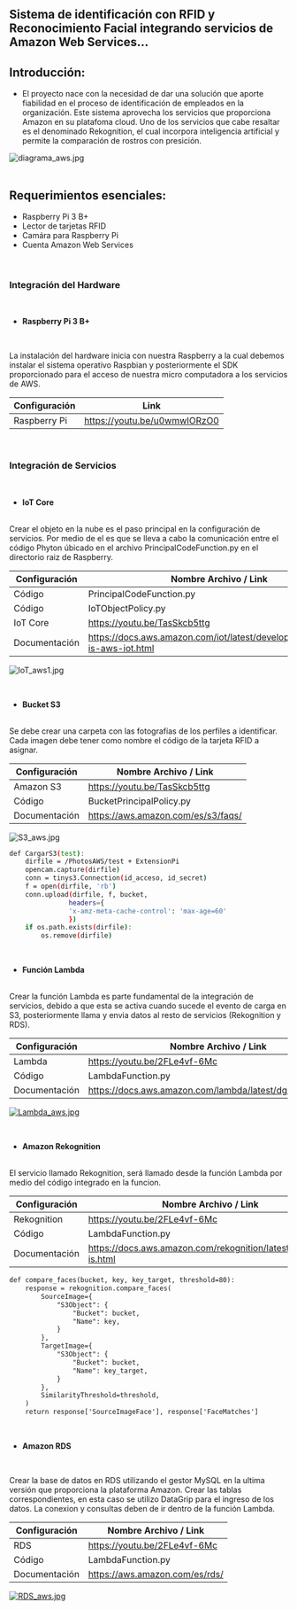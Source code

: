 ## Sistema de identificación con RFID y Reconocimiento Facial integrando servicios de Amazon Web Services...

## Introducción:
- <p> El proyecto nace con la necesidad de dar una solución que aporte fiabilidad en el proceso de identificación de empleados en la organización. Este sistema aprovecha los servicios que proporciona Amazon en su platafoma cloud. Uno de los servicios que cabe resaltar es el denominado Rekognition, el cual incorpora inteligencia artificial y permite la comparación de rostros con presición.</p>

![diagrama_aws.jpg](https://marvinorellana.s3.us-east-2.amazonaws.com/diagrama_aws.jpg?response-content-disposition=inline&X-Amz-Security-Token=IQoJb3JpZ2luX2VjEAUaCXVzLWVhc3QtMiJGMEQCIFA78q91BPnK4wAcZYm7PiZXxjVzKxpBmv1OEk9C0ZooAiBwgMqOmx69NTc4h5A9uC2XWrZIS%2BYZTjr%2FAbirJoZuLyr2Agh%2BEAAaDDg3NTM4NTU3NDQ2MSIMTL3zehWm32RfUBz1KtMCNqJISZvgjXc0AEm8bjeTl0Pl8TB3lX23FMZ4KPKehDrl6nzfh2DDpSuzQuX2l%2FYacQcrEND6F8YM72Y%2BQvoBvYc9Plov%2Ffs3XUPkUL1uh6rLnNp%2BHupYIK2MFYGeMH5d6Pah%2FbjQmJ1d82W294lDlsS68ZN%2F244WYDlMby4jMjXY4VKS7l%2ByEbs8z1yaRu65XFCH0T1EQ5%2FlKrvy02QaYKnWFxkkxZSgIXYgr1cluwJJK06WYCRF9t%2Ft6kcKR1UfRg5g0DuMe0H5X8Ex6mXjE5yH0Xd%2FTnODo6zW%2BA%2Ftx7BWxmJCgs%2FSSHueFt2QthHYnW2NwiQo3Ch6Yrn1CRoPwiBswQZPEBnFKXy2Vz2Tani9hx7MUX0JNn%2B4dYUFv3rFP5PHWACojbNeQ6l93ltS93kkj8uA85chJnoiiuaH9CgZV9ck1O3vHg7jVYRsovJRPIppMO6W%2BIoGOrQCV7ZBCc5HKhTMvRvUCGu%2FT2jndvDlTGVanUZxr6sIUMXymfpDpBW2b8VU4FLYWK3gC%2FMzgeGS7SaOQJaO7h%2FQC1Fh%2B%2BrKhan4qWarsdFIYLG7sfP%2FWmZcX5w5QUdQR%2FJ4B%2FhfYALHu9rtAlA%2BaZOExhCeqnXeFurBXzsQQFF13qdWeR%2BhEfeOH3S32pHyw8VNmR1E%2B0n8RkHV5APTr1AWT5B7WTtBu%2Fn5%2FN8cJyly7u6HJ6q42lTKu1z17PDaZUqkJUPtxTrEcTRUSngUKKtUM2zpBKl%2Bb4DUmscJcBckxzsHOX10MpjKVPAfM5SCgLVBqwB4Hl01twpLLTqA0RqCpba9pMuBsQwLu2csFDWIivUpo%2B%2F31G6f0ti9kDt2xzxOxKN6xaiy1B%2Blul%2BD9KcNE7wXJP8%3D&X-Amz-Algorithm=AWS4-HMAC-SHA256&X-Amz-Date=20211007T023045Z&X-Amz-SignedHeaders=host&X-Amz-Expires=300&X-Amz-Credential=ASIA4XUIL2Q6VLY3IQNG%2F20211007%2Fus-east-2%2Fs3%2Faws4_request&X-Amz-Signature=e75a2b40da1d4fe58886b59c42e2813d97cf1ee488bdfea2a4f4d7cb5c6742a7 "diagrama_aws.jpg")
<br>
<br>
## Requerimientos esenciales:
- Raspberry Pi 3 B+
- Lector de tarjetas RFID
- Camára para Raspberry Pi
- Cuenta Amazon Web Services

<br>

### Integración del Hardware
<br>

- **Raspberry Pi 3 B+**
<br>

La instalación del hardware inicia con nuestra Raspberry a la cual debemos instalar el sistema operativo Raspbian y posteriormente el SDK proporcionado para el acceso de nuestra micro computadora a los servicios de AWS.

| Configuración | Link |
| ------ | ------ |
| Raspberry Pi | https://youtu.be/u0wmwIORzO0|

<br>

### Integración de Servicios
<br>

- **IoT Core**
<br>
Crear el objeto en la nube es el paso principal en la configuración de servicios. Por medio de el es que se lleva a cabo la comunicación entre el código Phyton úbicado en el archivo PrincipalCodeFunction.py en el directorio raiz de Raspberry.

| Configuración | Nombre Archivo / Link |
| ------ | ------ |
| Código| PrincipalCodeFunction.py|
| Código| IoTObjectPolicy.py|
| IoT Core | https://youtu.be/TasSkcb5ttg |
| Documentación | https://docs.aws.amazon.com/iot/latest/developerguide/what-is-aws-iot.html |

![IoT_aws1.jpg](https://marvinorellana.s3.us-east-2.amazonaws.com/IoT_aws1.jpg?response-content-disposition=inline&X-Amz-Security-Token=IQoJb3JpZ2luX2VjEAUaCXVzLWVhc3QtMiJGMEQCIFA78q91BPnK4wAcZYm7PiZXxjVzKxpBmv1OEk9C0ZooAiBwgMqOmx69NTc4h5A9uC2XWrZIS%2BYZTjr%2FAbirJoZuLyr2Agh%2BEAAaDDg3NTM4NTU3NDQ2MSIMTL3zehWm32RfUBz1KtMCNqJISZvgjXc0AEm8bjeTl0Pl8TB3lX23FMZ4KPKehDrl6nzfh2DDpSuzQuX2l%2FYacQcrEND6F8YM72Y%2BQvoBvYc9Plov%2Ffs3XUPkUL1uh6rLnNp%2BHupYIK2MFYGeMH5d6Pah%2FbjQmJ1d82W294lDlsS68ZN%2F244WYDlMby4jMjXY4VKS7l%2ByEbs8z1yaRu65XFCH0T1EQ5%2FlKrvy02QaYKnWFxkkxZSgIXYgr1cluwJJK06WYCRF9t%2Ft6kcKR1UfRg5g0DuMe0H5X8Ex6mXjE5yH0Xd%2FTnODo6zW%2BA%2Ftx7BWxmJCgs%2FSSHueFt2QthHYnW2NwiQo3Ch6Yrn1CRoPwiBswQZPEBnFKXy2Vz2Tani9hx7MUX0JNn%2B4dYUFv3rFP5PHWACojbNeQ6l93ltS93kkj8uA85chJnoiiuaH9CgZV9ck1O3vHg7jVYRsovJRPIppMO6W%2BIoGOrQCV7ZBCc5HKhTMvRvUCGu%2FT2jndvDlTGVanUZxr6sIUMXymfpDpBW2b8VU4FLYWK3gC%2FMzgeGS7SaOQJaO7h%2FQC1Fh%2B%2BrKhan4qWarsdFIYLG7sfP%2FWmZcX5w5QUdQR%2FJ4B%2FhfYALHu9rtAlA%2BaZOExhCeqnXeFurBXzsQQFF13qdWeR%2BhEfeOH3S32pHyw8VNmR1E%2B0n8RkHV5APTr1AWT5B7WTtBu%2Fn5%2FN8cJyly7u6HJ6q42lTKu1z17PDaZUqkJUPtxTrEcTRUSngUKKtUM2zpBKl%2Bb4DUmscJcBckxzsHOX10MpjKVPAfM5SCgLVBqwB4Hl01twpLLTqA0RqCpba9pMuBsQwLu2csFDWIivUpo%2B%2F31G6f0ti9kDt2xzxOxKN6xaiy1B%2Blul%2BD9KcNE7wXJP8%3D&X-Amz-Algorithm=AWS4-HMAC-SHA256&X-Amz-Date=20211007T050449Z&X-Amz-SignedHeaders=host&X-Amz-Expires=300&X-Amz-Credential=ASIA4XUIL2Q6VLY3IQNG%2F20211007%2Fus-east-2%2Fs3%2Faws4_request&X-Amz-Signature=fa9606eb5e07a17d02409c616d3e67c977c24f3aa4a823f1105c96925042d305 "IoT_aws1.jpg")

<br>

- **Bucket S3**
<br>
Se debe crear una carpeta con las fotografías de los perfiles a identificar. Cada imagen debe tener como nombre el código de la tarjeta RFID a asignar. 

| Configuración | Nombre Archivo / Link |
| ------ | ------ |
| Amazon S3 | https://youtu.be/TasSkcb5ttg |
| Código | BucketPrincipalPolicy.py |
| Documentación| https://aws.amazon.com/es/s3/faqs/ |

![S3_aws.jpg](https://marvinorellana.s3.us-east-2.amazonaws.com/S3_aws.jpg?response-content-disposition=inline&X-Amz-Security-Token=IQoJb3JpZ2luX2VjEAUaCXVzLWVhc3QtMiJGMEQCIFA78q91BPnK4wAcZYm7PiZXxjVzKxpBmv1OEk9C0ZooAiBwgMqOmx69NTc4h5A9uC2XWrZIS%2BYZTjr%2FAbirJoZuLyr2Agh%2BEAAaDDg3NTM4NTU3NDQ2MSIMTL3zehWm32RfUBz1KtMCNqJISZvgjXc0AEm8bjeTl0Pl8TB3lX23FMZ4KPKehDrl6nzfh2DDpSuzQuX2l%2FYacQcrEND6F8YM72Y%2BQvoBvYc9Plov%2Ffs3XUPkUL1uh6rLnNp%2BHupYIK2MFYGeMH5d6Pah%2FbjQmJ1d82W294lDlsS68ZN%2F244WYDlMby4jMjXY4VKS7l%2ByEbs8z1yaRu65XFCH0T1EQ5%2FlKrvy02QaYKnWFxkkxZSgIXYgr1cluwJJK06WYCRF9t%2Ft6kcKR1UfRg5g0DuMe0H5X8Ex6mXjE5yH0Xd%2FTnODo6zW%2BA%2Ftx7BWxmJCgs%2FSSHueFt2QthHYnW2NwiQo3Ch6Yrn1CRoPwiBswQZPEBnFKXy2Vz2Tani9hx7MUX0JNn%2B4dYUFv3rFP5PHWACojbNeQ6l93ltS93kkj8uA85chJnoiiuaH9CgZV9ck1O3vHg7jVYRsovJRPIppMO6W%2BIoGOrQCV7ZBCc5HKhTMvRvUCGu%2FT2jndvDlTGVanUZxr6sIUMXymfpDpBW2b8VU4FLYWK3gC%2FMzgeGS7SaOQJaO7h%2FQC1Fh%2B%2BrKhan4qWarsdFIYLG7sfP%2FWmZcX5w5QUdQR%2FJ4B%2FhfYALHu9rtAlA%2BaZOExhCeqnXeFurBXzsQQFF13qdWeR%2BhEfeOH3S32pHyw8VNmR1E%2B0n8RkHV5APTr1AWT5B7WTtBu%2Fn5%2FN8cJyly7u6HJ6q42lTKu1z17PDaZUqkJUPtxTrEcTRUSngUKKtUM2zpBKl%2Bb4DUmscJcBckxzsHOX10MpjKVPAfM5SCgLVBqwB4Hl01twpLLTqA0RqCpba9pMuBsQwLu2csFDWIivUpo%2B%2F31G6f0ti9kDt2xzxOxKN6xaiy1B%2Blul%2BD9KcNE7wXJP8%3D&X-Amz-Algorithm=AWS4-HMAC-SHA256&X-Amz-Date=20211007T051121Z&X-Amz-SignedHeaders=host&X-Amz-Expires=299&X-Amz-Credential=ASIA4XUIL2Q6VLY3IQNG%2F20211007%2Fus-east-2%2Fs3%2Faws4_request&X-Amz-Signature=fcfa22975b660acef67ceacccd0d6e338dadffc0282bfed6ab73404e6933b726 "S3_aws.jpg")

```sh
def CargarS3(test):
    dirfile = /PhotosAWS/test + ExtensionPi
    opencam.capture(dirfile)
    conn = tinys3.Connection(id_acceso, id_secret)
    f = open(dirfile, 'rb')
    conn.upload(dirfile, f, bucket,
               headers={
               'x-amz-meta-cache-control': 'max-age=60'
               })
    if os.path.exists(dirfile):
        os.remove(dirfile)
```

<br>

- **Función Lambda**
<br>
Crear la función Lambda es parte fundamental de la integración de servicios, debido a que esta se activa cuando sucede el evento de carga en S3, posteriormente llama y envia datos al resto de servicios (Rekognition y RDS).

| Configuración | Nombre Archivo / Link |
| ------ | ------ |
| Lambda | https://youtu.be/2FLe4vf-6Mc |
| Código | LambdaFunction.py |
| Documentación| https://docs.aws.amazon.com/lambda/latest/dg/welcome.html |

[![Lambda_aws.jpg](https://marvinorellana.s3.us-east-2.amazonaws.com/Lambda_aws.jpg?response-content-disposition=inline&X-Amz-Security-Token=IQoJb3JpZ2luX2VjEBoaCXVzLWVhc3QtMiJGMEQCIGlmXPknSRqjS9ec5x%2Ba7wbPbllmYWfL3wXiebWUCYwAAiAJ5CrzJWZ5t9NU3l22fP4afswP7wU4NTytxULhsYv6JSr%2FAgiT%2F%2F%2F%2F%2F%2F%2F%2F%2F%2F8BEAAaDDg3NTM4NTU3NDQ2MSIMDNldtgo8uYIghJgnKtMC8gayoOAc2ol65gFo1wN8V3XRUZoydJRcbU%2FRKT02W0IezMorb7JVm%2BLWyupUtbq5Rzclenut66VlUiLrtnm0jHA%2BWu5h7pShzWYJuXHEoRBDnyBdPA%2FG91x2PqeTnBTFahX4IaIhmxL8HZ6AxdQp%2FBzBPzBTc5RkKjmNQKJes8mZCp1MunPlVzDdlVF8yWWk%2BHRcp6yT2XLco2bomw4SBDYqYnw0vQGPak5a8V%2FyDQP11LXW1ZXgH57wXujFQLbYOochXDE6gdGuv551Eb%2FOIA2bI%2BsUEhnugrSiRd9rrV24hx67sYbmMz0nlVc2i04BjK5ToSHHbQ6DQxZbNvuTd98XCvpGLIxMYVtftQ4jTwI%2FktA3l4zRHeh0LVe4bRToXv1NO8wUZ7grIhEXZIkl%2FHJ1aJs%2FDjjGQRAAzDcevXbCHzn3G1p0ckmI9yDYLzWG5fbJMO3e%2FIoGOrQCDc%2BFNH8onNJN61LSjRE4LT0KJlDT5tHFpx%2B3yoFhQOJKm9asIuo%2B9e6L8AuedTG%2FN8Qq4flC%2B7DIKFrzAR10%2FoeNkE1NqCdx%2BF4DCzpMewLQxAcTW4CuvG7DipKZIPqCoRznZxRLKJprrRDX784bWqqVNKm0AjBWRD7DDxcXBfEx%2BKISMGqrWAIVcSd61P8i6S4CZgl2%2FQLQLZ0u0HWkYQIrGC%2B3jgHA6WgitQOiUwwokeMr8JM9glO9jzRIOYXfaQU77fBsPtvNIVLF4t96ncrufoOaZYk3n9Uwu5Ye4Nfd4eJIHOZw5GBwAQQodogdg5zG9JyYAdfYnQ%2By%2FZI9bRCjrD7IRutDKHHgQA1y8bHHSETi4diACPqiGwvjOev4Niuubs0vlBS18iSMFgzpk8ZCtew%3D&X-Amz-Algorithm=AWS4-HMAC-SHA256&X-Amz-Date=20211007T200516Z&X-Amz-SignedHeaders=host&X-Amz-Expires=299&X-Amz-Credential=ASIA4XUIL2Q6YSL5ST7B%2F20211007%2Fus-east-2%2Fs3%2Faws4_request&X-Amz-Signature=9772c368d45924a72395777a4aff4e139f46f35d9af5abb080d22e926c631cda "Lambda_aws.jpg")](http://https://marvinorellana.s3.us-east-2.amazonaws.com/Lambda_aws.jpg?response-content-disposition=inline&X-Amz-Security-Token=IQoJb3JpZ2luX2VjEBoaCXVzLWVhc3QtMiJGMEQCIGlmXPknSRqjS9ec5x%2Ba7wbPbllmYWfL3wXiebWUCYwAAiAJ5CrzJWZ5t9NU3l22fP4afswP7wU4NTytxULhsYv6JSr%2FAgiT%2F%2F%2F%2F%2F%2F%2F%2F%2F%2F8BEAAaDDg3NTM4NTU3NDQ2MSIMDNldtgo8uYIghJgnKtMC8gayoOAc2ol65gFo1wN8V3XRUZoydJRcbU%2FRKT02W0IezMorb7JVm%2BLWyupUtbq5Rzclenut66VlUiLrtnm0jHA%2BWu5h7pShzWYJuXHEoRBDnyBdPA%2FG91x2PqeTnBTFahX4IaIhmxL8HZ6AxdQp%2FBzBPzBTc5RkKjmNQKJes8mZCp1MunPlVzDdlVF8yWWk%2BHRcp6yT2XLco2bomw4SBDYqYnw0vQGPak5a8V%2FyDQP11LXW1ZXgH57wXujFQLbYOochXDE6gdGuv551Eb%2FOIA2bI%2BsUEhnugrSiRd9rrV24hx67sYbmMz0nlVc2i04BjK5ToSHHbQ6DQxZbNvuTd98XCvpGLIxMYVtftQ4jTwI%2FktA3l4zRHeh0LVe4bRToXv1NO8wUZ7grIhEXZIkl%2FHJ1aJs%2FDjjGQRAAzDcevXbCHzn3G1p0ckmI9yDYLzWG5fbJMO3e%2FIoGOrQCDc%2BFNH8onNJN61LSjRE4LT0KJlDT5tHFpx%2B3yoFhQOJKm9asIuo%2B9e6L8AuedTG%2FN8Qq4flC%2B7DIKFrzAR10%2FoeNkE1NqCdx%2BF4DCzpMewLQxAcTW4CuvG7DipKZIPqCoRznZxRLKJprrRDX784bWqqVNKm0AjBWRD7DDxcXBfEx%2BKISMGqrWAIVcSd61P8i6S4CZgl2%2FQLQLZ0u0HWkYQIrGC%2B3jgHA6WgitQOiUwwokeMr8JM9glO9jzRIOYXfaQU77fBsPtvNIVLF4t96ncrufoOaZYk3n9Uwu5Ye4Nfd4eJIHOZw5GBwAQQodogdg5zG9JyYAdfYnQ%2By%2FZI9bRCjrD7IRutDKHHgQA1y8bHHSETi4diACPqiGwvjOev4Niuubs0vlBS18iSMFgzpk8ZCtew%3D&X-Amz-Algorithm=AWS4-HMAC-SHA256&X-Amz-Date=20211007T200516Z&X-Amz-SignedHeaders=host&X-Amz-Expires=299&X-Amz-Credential=ASIA4XUIL2Q6YSL5ST7B%2F20211007%2Fus-east-2%2Fs3%2Faws4_request&X-Amz-Signature=9772c368d45924a72395777a4aff4e139f46f35d9af5abb080d22e926c631cda "Lambda_aws.jpg")


<br>

- **Amazon Rekognition**

<br>
El servicio llamado Rekognition, será llamado desde la función Lambda por medio del código integrado en la funcion.

| Configuración | Nombre Archivo / Link |
| ------ | ------ |
| Rekognition | https://youtu.be/2FLe4vf-6Mc |
| Código | LambdaFunction.py |
| Documentación| https://docs.aws.amazon.com/rekognition/latest/dg/what-is.html  |

```html
def compare_faces(bucket, key, key_target, threshold=80):
	response = rekognition.compare_faces(
	    SourceImage={
			"S3Object": {
				"Bucket": bucket,
				"Name": key,
			}
		},
		TargetImage={
			"S3Object": {
				"Bucket": bucket,
				"Name": key_target,
			}
		},
	    SimilarityThreshold=threshold,
	)
	return response['SourceImageFace'], response['FaceMatches']
```
<br>

- **Amazon RDS**

<br>

Crear la base de datos en RDS utilizando el gestor MySQL en la ultima versión que proporciona la plataforma Amazon. Crear las tablas correspondientes, en esta caso se utilizo DataGrip para el ingreso de los datos. La conexion y consultas deben de ir dentro de la función Lambda. 

| Configuración | Nombre Archivo / Link |
| ------ | ------ |
| RDS | https://youtu.be/2FLe4vf-6Mc |
| Código | LambdaFunction.py |
| Documentación| https://aws.amazon.com/es/rds/ |


[![RDS_aws.jpg](https://marvinorellana.s3.us-east-2.amazonaws.com/RDS_aws.jpg?response-content-disposition=inline&X-Amz-Security-Token=IQoJb3JpZ2luX2VjEBoaCXVzLWVhc3QtMiJGMEQCIGlmXPknSRqjS9ec5x%2Ba7wbPbllmYWfL3wXiebWUCYwAAiAJ5CrzJWZ5t9NU3l22fP4afswP7wU4NTytxULhsYv6JSr%2FAgiT%2F%2F%2F%2F%2F%2F%2F%2F%2F%2F8BEAAaDDg3NTM4NTU3NDQ2MSIMDNldtgo8uYIghJgnKtMC8gayoOAc2ol65gFo1wN8V3XRUZoydJRcbU%2FRKT02W0IezMorb7JVm%2BLWyupUtbq5Rzclenut66VlUiLrtnm0jHA%2BWu5h7pShzWYJuXHEoRBDnyBdPA%2FG91x2PqeTnBTFahX4IaIhmxL8HZ6AxdQp%2FBzBPzBTc5RkKjmNQKJes8mZCp1MunPlVzDdlVF8yWWk%2BHRcp6yT2XLco2bomw4SBDYqYnw0vQGPak5a8V%2FyDQP11LXW1ZXgH57wXujFQLbYOochXDE6gdGuv551Eb%2FOIA2bI%2BsUEhnugrSiRd9rrV24hx67sYbmMz0nlVc2i04BjK5ToSHHbQ6DQxZbNvuTd98XCvpGLIxMYVtftQ4jTwI%2FktA3l4zRHeh0LVe4bRToXv1NO8wUZ7grIhEXZIkl%2FHJ1aJs%2FDjjGQRAAzDcevXbCHzn3G1p0ckmI9yDYLzWG5fbJMO3e%2FIoGOrQCDc%2BFNH8onNJN61LSjRE4LT0KJlDT5tHFpx%2B3yoFhQOJKm9asIuo%2B9e6L8AuedTG%2FN8Qq4flC%2B7DIKFrzAR10%2FoeNkE1NqCdx%2BF4DCzpMewLQxAcTW4CuvG7DipKZIPqCoRznZxRLKJprrRDX784bWqqVNKm0AjBWRD7DDxcXBfEx%2BKISMGqrWAIVcSd61P8i6S4CZgl2%2FQLQLZ0u0HWkYQIrGC%2B3jgHA6WgitQOiUwwokeMr8JM9glO9jzRIOYXfaQU77fBsPtvNIVLF4t96ncrufoOaZYk3n9Uwu5Ye4Nfd4eJIHOZw5GBwAQQodogdg5zG9JyYAdfYnQ%2By%2FZI9bRCjrD7IRutDKHHgQA1y8bHHSETi4diACPqiGwvjOev4Niuubs0vlBS18iSMFgzpk8ZCtew%3D&X-Amz-Algorithm=AWS4-HMAC-SHA256&X-Amz-Date=20211007T184703Z&X-Amz-SignedHeaders=host&X-Amz-Expires=300&X-Amz-Credential=ASIA4XUIL2Q6YSL5ST7B%2F20211007%2Fus-east-2%2Fs3%2Faws4_request&X-Amz-Signature=11b3a5cfec744ae75a1f551788ee1b16783f3d04474f0f069f09e713f255a8b2 "RDS_aws.jpg")](http://https://marvinorellana.s3.us-east-2.amazonaws.com/RDS_aws.jpg?response-content-disposition=inline&X-Amz-Security-Token=IQoJb3JpZ2luX2VjEBoaCXVzLWVhc3QtMiJGMEQCIGlmXPknSRqjS9ec5x%2Ba7wbPbllmYWfL3wXiebWUCYwAAiAJ5CrzJWZ5t9NU3l22fP4afswP7wU4NTytxULhsYv6JSr%2FAgiT%2F%2F%2F%2F%2F%2F%2F%2F%2F%2F8BEAAaDDg3NTM4NTU3NDQ2MSIMDNldtgo8uYIghJgnKtMC8gayoOAc2ol65gFo1wN8V3XRUZoydJRcbU%2FRKT02W0IezMorb7JVm%2BLWyupUtbq5Rzclenut66VlUiLrtnm0jHA%2BWu5h7pShzWYJuXHEoRBDnyBdPA%2FG91x2PqeTnBTFahX4IaIhmxL8HZ6AxdQp%2FBzBPzBTc5RkKjmNQKJes8mZCp1MunPlVzDdlVF8yWWk%2BHRcp6yT2XLco2bomw4SBDYqYnw0vQGPak5a8V%2FyDQP11LXW1ZXgH57wXujFQLbYOochXDE6gdGuv551Eb%2FOIA2bI%2BsUEhnugrSiRd9rrV24hx67sYbmMz0nlVc2i04BjK5ToSHHbQ6DQxZbNvuTd98XCvpGLIxMYVtftQ4jTwI%2FktA3l4zRHeh0LVe4bRToXv1NO8wUZ7grIhEXZIkl%2FHJ1aJs%2FDjjGQRAAzDcevXbCHzn3G1p0ckmI9yDYLzWG5fbJMO3e%2FIoGOrQCDc%2BFNH8onNJN61LSjRE4LT0KJlDT5tHFpx%2B3yoFhQOJKm9asIuo%2B9e6L8AuedTG%2FN8Qq4flC%2B7DIKFrzAR10%2FoeNkE1NqCdx%2BF4DCzpMewLQxAcTW4CuvG7DipKZIPqCoRznZxRLKJprrRDX784bWqqVNKm0AjBWRD7DDxcXBfEx%2BKISMGqrWAIVcSd61P8i6S4CZgl2%2FQLQLZ0u0HWkYQIrGC%2B3jgHA6WgitQOiUwwokeMr8JM9glO9jzRIOYXfaQU77fBsPtvNIVLF4t96ncrufoOaZYk3n9Uwu5Ye4Nfd4eJIHOZw5GBwAQQodogdg5zG9JyYAdfYnQ%2By%2FZI9bRCjrD7IRutDKHHgQA1y8bHHSETi4diACPqiGwvjOev4Niuubs0vlBS18iSMFgzpk8ZCtew%3D&X-Amz-Algorithm=AWS4-HMAC-SHA256&X-Amz-Date=20211007T184703Z&X-Amz-SignedHeaders=host&X-Amz-Expires=300&X-Amz-Credential=ASIA4XUIL2Q6YSL5ST7B%2F20211007%2Fus-east-2%2Fs3%2Faws4_request&X-Amz-Signature=11b3a5cfec744ae75a1f551788ee1b16783f3d04474f0f069f09e713f255a8b2 "RDS_aws.jpg")

